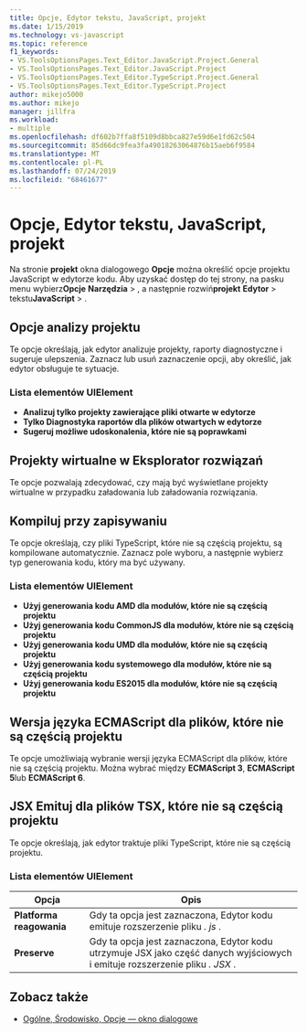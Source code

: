 ```yaml
---
title: Opcje, Edytor tekstu, JavaScript, projekt
ms.date: 1/15/2019
ms.technology: vs-javascript
ms.topic: reference
f1_keywords:
- VS.ToolsOptionsPages.Text_Editor.JavaScript.Project.General
- VS.ToolsOptionsPages.Text_Editor.JavaScript.Project
- VS.ToolsOptionsPages.Text_Editor.TypeScript.Project.General
- VS.ToolsOptionsPages.Text_Editor.TypeScript.Project
author: mikejo5000
ms.author: mikejo
manager: jillfra
ms.workload:
- multiple
ms.openlocfilehash: df602b7ffa8f5109d8bbca827e59d6e1fd62c504
ms.sourcegitcommit: 85d66dc9fea3fa49018263064876b15aeb6f9584
ms.translationtype: MT
ms.contentlocale: pl-PL
ms.lasthandoff: 07/24/2019
ms.locfileid: "68461677"
---
```

# <a name="options-text-editor-javascript-project"></a>Opcje, Edytor tekstu, JavaScript, projekt

Na stronie **projekt** okna dialogowego **Opcje** można określić opcje projektu JavaScript w edytorze kodu. Aby uzyskać dostęp do tej strony, na pasku menu wybierz**Opcje** **Narzędzia** > , a następnie rozwiń**projekt** **Edytor** > tekstu**JavaScript** > .

## <a name="project-analysis-options"></a>Opcje analizy projektu

Te opcje określają, jak edytor analizuje projekty, raporty diagnostyczne i sugeruje ulepszenia. Zaznacz lub usuń zaznaczenie opcji, aby określić, jak edytor obsługuje te sytuacje.

### <a name="uielement-list"></a>Lista elementów UIElement

- **Analizuj tylko projekty zawierające pliki otwarte w edytorze**
- **Tylko Diagnostyka raportów dla plików otwartych w edytorze**
- **Sugeruj możliwe udoskonalenia, które nie są poprawkami**

## <a name="virtual-projects-in-solution-explorer"></a>Projekty wirtualne w Eksplorator rozwiązań

Te opcje pozwalają zdecydować, czy mają być wyświetlane projekty wirtualne w przypadku załadowania lub załadowania rozwiązania.

## <a name="compile-on-save"></a>Kompiluj przy zapisywaniu

Te opcje określają, czy pliki TypeScript, które nie są częścią projektu, są kompilowane automatycznie. Zaznacz pole wyboru, a następnie wybierz typ generowania kodu, który ma być używany.

### <a name="uielement-list"></a>Lista elementów UIElement

- **Użyj generowania kodu AMD dla modułów, które nie są częścią projektu**
- **Użyj generowania kodu CommonJS dla modułów, które nie są częścią projektu**
- **Użyj generowania kodu UMD dla modułów, które nie są częścią projektu**
- **Użyj generowania kodu systemowego dla modułów, które nie są częścią projektu**
- **Użyj generowania kodu ES2015 dla modułów, które nie są częścią projektu**

## <a name="ecmascript-version-for-files-that-are-not-part-of-a-project"></a>Wersja języka ECMAScript dla plików, które nie są częścią projektu

Te opcje umożliwiają wybranie wersji języka ECMAScript dla plików, które nie są częścią projektu. Można wybrać między **ECMAScript 3**, **ECMAScript 5**lub **ECMAScript 6**.

## <a name="jsx-emit-for-tsx-files-that-are-not-part-of-a-project"></a>JSX Emituj dla plików TSX, które nie są częścią projektu

Te opcje określają, jak edytor traktuje pliki TypeScript, które nie są częścią projektu.

### <a name="uielement-list"></a>Lista elementów UIElement

|Opcja|Opis|
|------------|-----------------|
|**Platforma reagowania**|Gdy ta opcja jest zaznaczona, Edytor kodu emituje rozszerzenie pliku *. js* .|
|**Preserve**|Gdy ta opcja jest zaznaczona, Edytor kodu utrzymuje JSX jako część danych wyjściowych i emituje rozszerzenie pliku *. JSX* .|

## <a name="see-also"></a>Zobacz także

- [Ogólne, Środowisko, Opcje — okno dialogowe](../../ide/reference/general-environment-options-dialog-box.md)